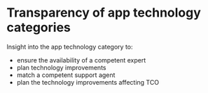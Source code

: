 # Transparency of app technology categories

Insight into the app technology category to:
- ensure the availability of a competent expert 
- plan technology improvements
- match a competent support agent
- plan the technology improvements affecting TCO


